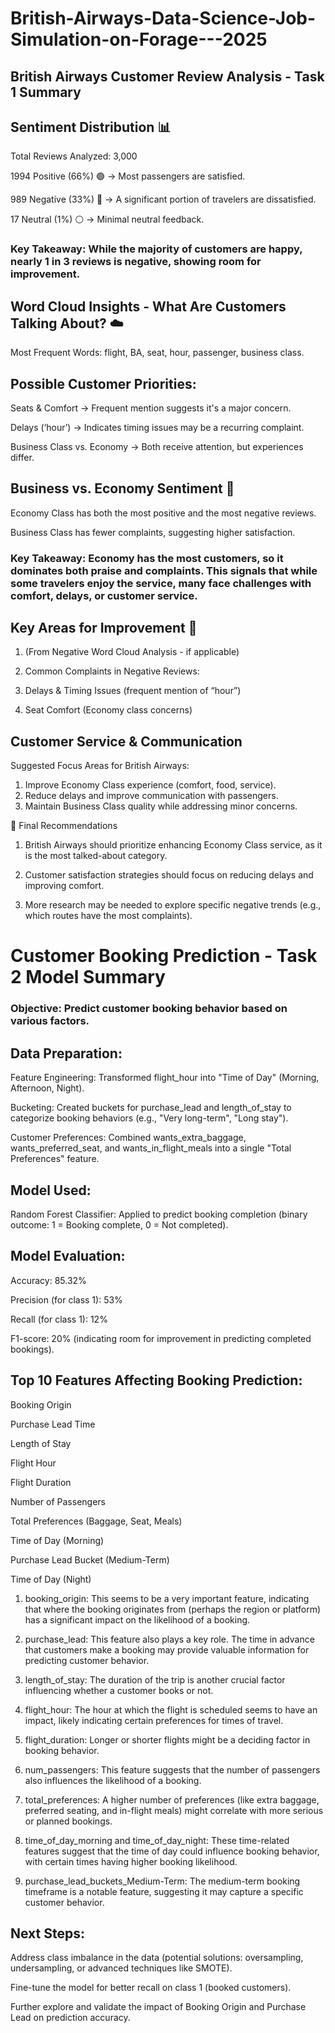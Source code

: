 # British-Airways-Data-Science-Job-Simulation-on-Forage---2025

## British Airways Customer Review Analysis - Task 1 Summary

## Sentiment Distribution 📊
Total Reviews Analyzed: 3,000

1994 Positive (66%) 🟢 → Most passengers are satisfied.

989 Negative (33%) 🔴 → A significant portion of travelers are dissatisfied.

17 Neutral (1%) ⚪ → Minimal neutral feedback.

### Key Takeaway: While the majority of customers are happy, nearly 1 in 3 reviews is negative, showing room for improvement.

## Word Cloud Insights - What Are Customers Talking About? ☁️
Most Frequent Words: flight, BA, seat, hour, passenger, business class.

## Possible Customer Priorities:

Seats & Comfort → Frequent mention suggests it's a major concern.

Delays (‘hour’) → Indicates timing issues may be a recurring complaint.

Business Class vs. Economy → Both receive attention, but experiences differ.

## Business vs. Economy Sentiment 💺
Economy Class has both the most positive and the most negative reviews.

Business Class has fewer complaints, suggesting higher satisfaction.

### Key Takeaway: Economy has the most customers, so it dominates both praise and complaints. This signals that while some travelers enjoy the service, many face challenges with comfort, delays, or customer service.

## Key Areas for Improvement 🚀
1. (From Negative Word Cloud Analysis - if applicable)

2. Common Complaints in Negative Reviews:

3. Delays & Timing Issues (frequent mention of “hour”)

4. Seat Comfort (Economy class concerns)

## Customer Service & Communication

Suggested Focus Areas for British Airways:
1. Improve Economy Class experience (comfort, food, service).
2. Reduce delays and improve communication with passengers.
3. Maintain Business Class quality while addressing minor concerns.

📢 Final Recommendations
1. British Airways should prioritize enhancing Economy Class service, as it is the most talked-about category.

2. Customer satisfaction strategies should focus on reducing delays and improving comfort.

3. More research may be needed to explore specific negative trends (e.g., which routes have the most complaints).


# Customer Booking Prediction - Task 2 Model Summary

### Objective: Predict customer booking behavior based on various factors.

## Data Preparation:

Feature Engineering: Transformed flight_hour into "Time of Day" (Morning, Afternoon, Night).

Bucketing: Created buckets for purchase_lead and length_of_stay to categorize booking behaviors (e.g., "Very long-term", "Long stay").

Customer Preferences: Combined wants_extra_baggage, wants_preferred_seat, and wants_in_flight_meals into a single "Total Preferences" feature.

## Model Used:

Random Forest Classifier: Applied to predict booking completion (binary outcome: 1 = Booking complete, 0 = Not completed).

## Model Evaluation:

Accuracy: 85.32%

Precision (for class 1): 53%

Recall (for class 1): 12%

F1-score: 20% (indicating room for improvement in predicting completed bookings).

## Top 10 Features Affecting Booking Prediction:

Booking Origin

Purchase Lead Time

Length of Stay

Flight Hour

Flight Duration

Number of Passengers

Total Preferences (Baggage, Seat, Meals)

Time of Day (Morning)

Purchase Lead Bucket (Medium-Term)

Time of Day (Night)

1. booking_origin: This seems to be a very important feature, indicating that where the booking originates from (perhaps the region or platform) has a significant impact on 
   the likelihood of a booking.

2. purchase_lead: This feature also plays a key role. The time in advance that customers make a booking may provide valuable information for predicting customer behavior.

3. length_of_stay: The duration of the trip is another crucial factor influencing whether a customer books or not.

4. flight_hour: The hour at which the flight is scheduled seems to have an impact, likely indicating certain preferences for times of travel.

5. flight_duration: Longer or shorter flights might be a deciding factor in booking behavior.

6. num_passengers: This feature suggests that the number of passengers also influences the likelihood of a booking.

7. total_preferences: A higher number of preferences (like extra baggage, preferred seating, and in-flight meals) might correlate with more serious or planned bookings.

8. time_of_day_morning and time_of_day_night: These time-related features suggest that the time of day could influence booking behavior, with certain times having higher 
   booking likelihood.

9. purchase_lead_buckets_Medium-Term: The medium-term booking timeframe is a notable feature, suggesting it may capture a specific customer behavior.

## Next Steps:

Address class imbalance in the data (potential solutions: oversampling, undersampling, or advanced techniques like SMOTE).

Fine-tune the model for better recall on class 1 (booked customers).

Further explore and validate the impact of Booking Origin and Purchase Lead on prediction accuracy.
